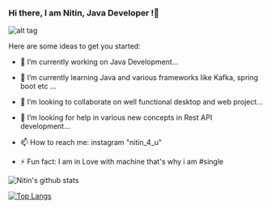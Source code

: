 ### Hi there, I am Nitin, Java Developer !👋

<!--
**Nitin523/Nitin523** is a ✨ _special_ ✨ repository because its `README.md` (this file) appears on your GitHub profile.-->



![alt tag](https://ih1.redbubble.net/image.183301713.1644/poster,504x498,f8f8f8-pad,450x500,f8f8f8.jpg)

Here are some ideas to get you started:

- 🔭 I’m currently working on Java Development...
- 🌱 I’m currently learning Java and various frameworks like Kafka, spring boot etc ...
- 👯 I’m looking to collaborate on well functional desktop and web project...

- 🤔 I’m looking for help in various new concepts in Rest API development...
- 📫 How to reach me: instagram "nitin_4_u"
- ⚡ Fun fact: I am in Love with machine that's why i am #single




![Nitin's github stats](https://github-readme-stats.vercel.app/api?username=Nitin523&show_icons=true&theme=chartreuse-dark)



[![Top Langs](https://github-readme-stats.vercel.app/api/top-langs/?username=Nitin523&layout=compact)](https://github.com/anuraghazra/github-readme-stats)


